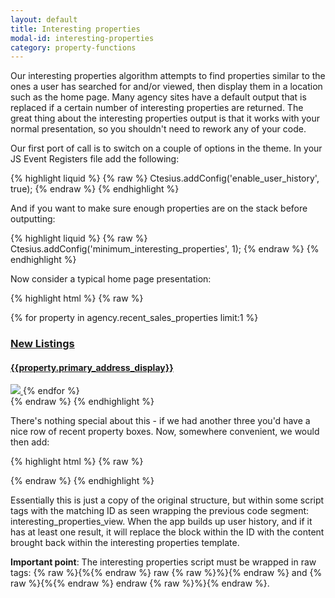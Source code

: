 ```yaml
---
layout: default
title: Interesting properties
modal-id: interesting-properties
category: property-functions
---
```

Our interesting properties algorithm attempts to find properties similar to the ones a user has searched for and/or viewed, then display them in a location such as the home page. Many agency sites have a default output that is replaced if a certain number of interesting properties are returned. The great thing about the interesting properties output is that it works with your normal presentation, so you shouldn't need to rework any of your code.

Our first port of call is to switch on a couple of options in the theme. In your JS Event Registers file add the following:

{% highlight liquid %}
{% raw %}
Ctesius.addConfig('enable_user_history', true);
{% endraw %}
{% endhighlight %}

And if you want to make sure enough properties are on the stack before outputting:

{% highlight liquid %}
{% raw %}
Ctesius.addConfig('minimum_interesting_properties', 1);
{% endraw %}
{% endhighlight %}

Now consider a typical home page presentation:

{% highlight html %}
{% raw %}
<div id='interesting_properties_view'>
 <div class="span3">
  <div class="homePanel box">
   {% for property in agency.recent_sales_properties limit:1 %}
    <a href="{{property | url_for_property}}">
     <h3>New Listings</h3>
     <h4>{{property.primary_address_display}}</h4>
     <img src="{{property.photos.first | url_for_property_asset : 'thumb_large' }}" />
    </a>
   {% endfor %}
  </div>
</div>
</div>
{% endraw %}
{% endhighlight %}

There's nothing special about this - if we had another three you'd have a nice row of recent property boxes. Now, somewhere convenient, we would then add:

{% highlight html %}
{% raw %}
<script id="interesting_properties_template" type="text/liquid">
 <div class="span3">
  <div class="homePanel box">
   {% for property in agency.recent_sales_properties limit:1 %}
    <a href="{{property | url_for_property}}">
     <h3>New Listings</h3>
     <h4>{{property.primary_address_display}}</h4>
     <img src="{{property.photos.first | url_for_property_asset : 'thumb_large' }}" />
    </a>
   {% endfor %}
  </div>
 </div>
</script>
{% endraw %}
{% endhighlight %}

Essentially this is just a copy of the original structure, but within some script tags with the matching ID as seen wrapping the previous code segment: interesting_properties_view. When the app builds up user history, and if it has at least one result, it will replace the block within the ID with the content brought back within the interesting properties template. 

**Important point**: The interesting properties script must be wrapped in raw tags: {% raw %}{%{% endraw %} raw {% raw %}%}{% endraw %} and {% raw %}{%{% endraw %} endraw {% raw %}%}{% endraw %}.